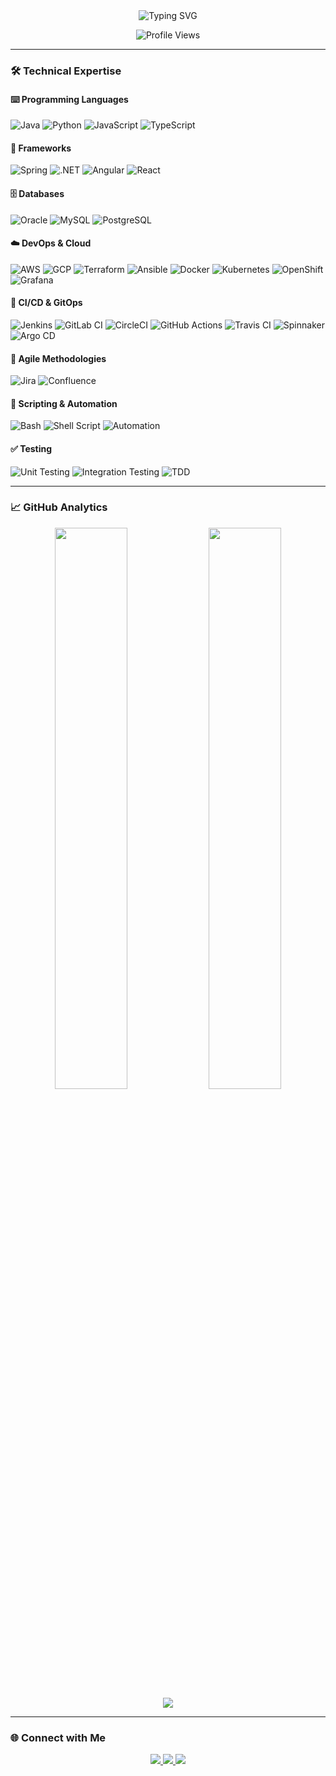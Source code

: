 <div align="center">
  <img src="https://readme-typing-svg.herokuapp.com?font=Fira+Code&pause=1000&color=2DCDE5&center=true&vCenter=true&width=435&lines=Hi+👋,+I'm+Abrar+Ahmed;Cloud+%26+DevOps+Engineer;Full+Stack+Developer;Open+Source+Contributor" alt="Typing SVG" />
  
  ![Profile Views](https://komarev.com/ghpvc/?username=abrar2030&color=blue&style=flat-square)
</div>

---

### 🛠️ Technical Expertise

#### ⌨️ Programming Languages
![Java](https://img.shields.io/badge/Java-%23ED8B00.svg?style=for-the-badge&logo=openjdk&logoColor=white)
![Python](https://img.shields.io/badge/Python-3670A0?style=for-the-badge&logo=python&logoColor=ffdd54)
![JavaScript](https://img.shields.io/badge/JavaScript-%23323330.svg?style=for-the-badge&logo=javascript&logoColor=%23F7DF1E)
![TypeScript](https://img.shields.io/badge/TypeScript-%23007ACC.svg?style=for-the-badge&logo=typescript&logoColor=white)

#### 🧩 Frameworks
![Spring](https://img.shields.io/badge/Spring-%236DB33F.svg?style=for-the-badge&logo=spring&logoColor=white)
![.NET](https://img.shields.io/badge/.NET-512BD4?style=for-the-badge&logo=dotnet&logoColor=white)
![Angular](https://img.shields.io/badge/Angular-DD0031?style=for-the-badge&logo=angular&logoColor=white)
![React](https://img.shields.io/badge/React-%2320232a.svg?style=for-the-badge&logo=react&logoColor=%2361DAFB)

#### 🗄️ Databases
![Oracle](https://img.shields.io/badge/Oracle-F80000?style=for-the-badge&logo=oracle&logoColor=white)
![MySQL](https://img.shields.io/badge/MySQL-005C84?style=for-the-badge&logo=mysql&logoColor=white)
![PostgreSQL](https://img.shields.io/badge/PostgreSQL-316192?style=for-the-badge&logo=postgresql&logoColor=white)

#### ☁️ DevOps & Cloud
![AWS](https://img.shields.io/badge/AWS-%23FF9900.svg?style=for-the-badge&logo=amazon-aws&logoColor=white)
![GCP](https://img.shields.io/badge/GCP-%234285F4.svg?style=for-the-badge&logo=google-cloud&logoColor=white)
![Terraform](https://img.shields.io/badge/Terraform-%235835CC.svg?style=for-the-badge&logo=terraform&logoColor=white)
![Ansible](https://img.shields.io/badge/Ansible-%231A1918.svg?style=for-the-badge&logo=ansible&logoColor=white)
![Docker](https://img.shields.io/badge/Docker-%230db7ed.svg?style=for-the-badge&logo=docker&logoColor=white)
![Kubernetes](https://img.shields.io/badge/Kubernetes-%23326ce5.svg?style=for-the-badge&logo=kubernetes&logoColor=white)
![OpenShift](https://img.shields.io/badge/OpenShift-EE0000?style=for-the-badge&logo=redhat&logoColor=white)
![Grafana](https://img.shields.io/badge/Grafana-%23F46800.svg?style=for-the-badge&logo=grafana&logoColor=white)

#### 🚀 CI/CD & GitOps
![Jenkins](https://img.shields.io/badge/Jenkins-%232C5263.svg?style=for-the-badge&logo=jenkins&logoColor=white)
![GitLab CI](https://img.shields.io/badge/GitLab%20CI-%23181717.svg?style=for-the-badge&logo=gitlab&logoColor=white)
![CircleCI](https://img.shields.io/badge/CircleCI-%23161616.svg?style=for-the-badge&logo=circleci&logoColor=white)
![GitHub Actions](https://img.shields.io/badge/GitHub%20Actions-%232671E5.svg?style=for-the-badge&logo=githubactions&logoColor=white)
![Travis CI](https://img.shields.io/badge/Travis%20CI-%232B2F33.svg?style=for-the-badge&logo=travis&logoColor=white)
![Spinnaker](https://img.shields.io/badge/Spinnaker-%2300B4FF.svg?style=for-the-badge)
![Argo CD](https://img.shields.io/badge/Argo%20CD-%23EF7B4D.svg?style=for-the-badge)

#### 🤝 Agile Methodologies
![Jira](https://img.shields.io/badge/Jira-0052CC?style=for-the-badge&logo=jira&logoColor=white)
![Confluence](https://img.shields.io/badge/Confluence-%23172B4D.svg?style=for-the-badge&logo=confluence&logoColor=white)

#### 📜 Scripting & Automation
![Bash](https://img.shields.io/badge/Bash-%23121011.svg?style=for-the-badge&logo=gnu-bash&logoColor=white)
![Shell Script](https://img.shields.io/badge/Shell_Script-%23121011.svg?style=for-the-badge&logo=gnu-bash&logoColor=white)
![Automation](https://img.shields.io/badge/Automation-%23FF6F00.svg?style=for-the-badge)

#### ✅ Testing
![Unit Testing](https://img.shields.io/badge/Unit%20Testing-%2300C853.svg?style=for-the-badge)
![Integration Testing](https://img.shields.io/badge/Integration%20Testing-%23007ACC.svg?style=for-the-badge)
![TDD](https://img.shields.io/badge/TDD-%23007ACC.svg?style=for-the-badge)

---

### 📈 GitHub Analytics

<div align="center">
  <img width="48%" src="https://github-readme-stats.vercel.app/api?username=abrar2030&show_icons=true&theme=radical&include_all_commits=true" />
  <img width="48%" src="https://github-readme-stats.vercel.app/api/top-langs/?username=abrar2030&layout=compact&theme=radical&hide=procfile" />
</div>

<div align="center">
  <img src="https://github-readme-streak-stats.herokuapp.com/?user=abrar2030&theme=radical" />
</div>

---

### 🌐 Connect with Me

<div align="center">
  <a href="https://linkedin.com/in/abrar2030" target="_blank">
    <img src="https://img.shields.io/badge/LinkedIn-0077B5?style=for-the-badge&logo=linkedin&logoColor=white" />
  </a>
  <a href="https://www.hackerrank.com/abrar2030" target="_blank">
    <img src="https://img.shields.io/badge/HackerRank-00EA64?style=for-the-badge&logo=HackerRank&logoColor=white" />
  </a>
  <a href="https://github.com/abrar2030" target="_blank">
    <img src="https://img.shields.io/badge/GitHub-100000?style=for-the-badge&logo=github&logoColor=white" />
  </a>
</div>
